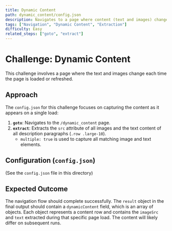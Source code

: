 ```yaml
---
title: Dynamic Content
path: dynamic_content/config.json
description: Navigates to a page where content (text and images) changes on each refresh. Extracts the dynamic content present on load.
tags: ["Navigation", "Dynamic Content", "Extraction"]
difficulty: Easy
related_steps: ["goto", "extract"]
---
```


# Challenge: Dynamic Content

This challenge involves a page where the text and images change each time the page is loaded or refreshed.

## Approach

The `config.json` for this challenge focuses on capturing the content as it appears on a single load:

1.  **`goto`**: Navigates to the `/dynamic_content` page.
2.  **`extract`**: Extracts the `src` attribute of all images and the text content of all description paragraphs (`.row .large-10`).
    *   `multiple: true` is used to capture all matching image and text elements.

## Configuration (`config.json`)

(See the `config.json` file in this directory)

## Expected Outcome

The navigation flow should complete successfully. The `result` object in the final output should contain a `dynamicContent` field, which is an array of objects. Each object represents a content row and contains the `imageSrc` and `text` extracted during that specific page load. The content will likely differ on subsequent runs.
